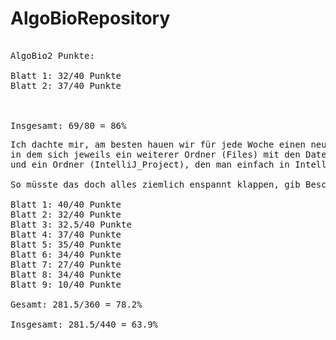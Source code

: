 # AlgoBioRepository

<pre>

AlgoBio2 Punkte: 

Blatt 1: 32/40 Punkte
Blatt 2: 37/40 Punkte



Insgesamt: 69/80 = 86%
</pre>
<pre>Ich dachte mir, am besten hauen wir für jede Woche einen neuen Ordner rein,
in dem sich jeweils ein weiterer Ordner (Files) mit den Datein zu den Aufgaben 
und ein Ordner (IntelliJ_Project), den man einfach in IntelliJ als Project öffnen kann, befinden.

So müsste das doch alles ziemlich enspannt klappen, gib Bescheid, wenn du was ändern willst.

Blatt 1: 40/40 Punkte
Blatt 2: 32/40 Punkte
Blatt 3: 32.5/40 Punkte
Blatt 4: 37/40 Punkte
Blatt 5: 35/40 Punkte
Blatt 6: 34/40 Punkte
Blatt 7: 27/40 Punkte
Blatt 8: 34/40 Punkte
Blatt 9: 10/40 Punkte

Gesamt: 281.5/360 = 78.2%

Insgesamt: 281.5/440 = 63.9%
</pre>

